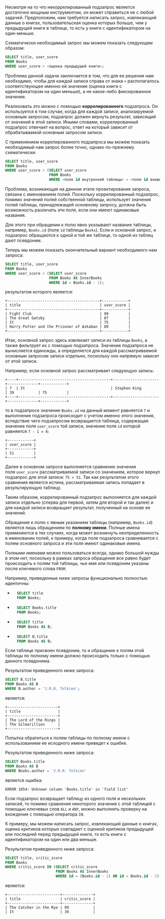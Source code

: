 Несмотря на то что некоррелированный подзапрос является достаточно мощным инструментом, он может справиться не с любой задачей. Предположим, нам требуется написать запрос, извлекающий данные о книгах, пользовательская оценка которых больше, чем у предыдущей книги в таблице, то есть у книги с идентификатором на один меньше.

Схематически необходимый запрос мы можем показать следующим образом:

```sql
SELECT title, user_score
FROM Books
WHERE user_score > <оценка предыдущей книги>;
```

Проблема данной задачи заключается в том, что для ее решения нам необходимо, чтобы для каждой записи справа от знака `>` располагалось соответствующее именно ей значение (оценка книги с идентификатором на один меньше), а не какое-либо фиксированное значение.

Реализовать это можно с помощью **коррелированного** подзапроса. Он используется в том случае, когда для каждой записи, анализируемой основным запросом, подзапрос должен вернуть результат, зависящий от значений в этой записи. Иными словами, коррелированный подзапрос отвечает на вопрос, ответ на который зависит от обрабатываемой основным запросом записи.

С применением коррелированного подзапроса мы можем показать необходимый нам запрос более точно, однако по-прежнему схематически:

```sql
SELECT title, user_score
FROM Books
WHERE user_score > (SELECT user_score
                    FROM Books
                    WHERE <поле id внутренней таблицы> = <поле id внешней таблицы> - 1);
```

Проблема, возникающая на данном этапе проектирования запроса, связана с именованием полей. Поскольку коррелированный подзапрос, помимо значений полей собственной таблицы, использует значения полей таблицы, принадлежащей основному запросу, должна быть возможность различать эти поля, если они имеют одинаковые названия.

Для этого при обращении к полю явно указывают название таблицы, например, `Books.id` (поле `id` таблицы `Books`). Если и основной запрос, и подзапрос обращаются к одной и той же таблице, то одной из таблиц дают псевдоним.

Теперь мы можем показать окончательный вариант необходимого нам запроса:

```sql
SELECT title, user_score
FROM Books
WHERE user_score > (SELECT user_score
                    FROM Books AS InnerBooks
                    WHERE id = Books.id - 1);
```

результатом которого является:

```no-highlight
+------------------------------------------+------------+
| title                                    | user_score |
+------------------------------------------+------------+
| Fight Club                               | 99         |
| The Great Gatsby                         | 87         |
| It                                       | 75         |
| Harry Potter and the Prisoner of Azkaban | 89         |
+------------------------------------------+------------+
```

Итак, основной запрос здесь извлекает записи из таблицы `Books`, а также фильтрует их с помощью подзапроса. Значение подзапроса не вычисляется единожды, а определяется для каждой рассматриваемой основным запросом записи отдельно, поскольку оно напрямую зависит от этой записи.

Например, если основной запрос рассматривает следующую запись:

```no-highlight
+----+------------------------------------------+---------------------+--------------+------------+
| 7  | It                                       | Stephen King        | 39           | 75         |
+----+------------------------------------------+---------------------+--------------+------------+
```

то в подзапросе значение `Books.id` на данный момент равняется `7` и выполнение подзапроса происходит с учетом именно этого значения, вследствие чего подзапросом возвращается таблица, содержащая значение поля `user_score` той записи, значение поля `id` которой равняется `7 - 1 = 6`:

```no-highlight
+------------+
| user_score |
+------------+
| 51         |
+------------+
```

Далее в основном запросе выполняется сравнение значения поля `user_score` рассматриваемой записи со значением, которое вернул подзапрос для этой записи: `75 > 51`. Так как результатом этого сравнения является истина, рассматриваемая запись попадает в результирующую таблицу.

Таким образом, коррелированный подзапрос выполняется для каждой записи отдельно (сперва для первой, затем для второй и так далее) и для каждой записи возвращает результат, полученный на основе ее значений.

Обращение к полю с явным указанием таблицы (например, `Books.id`) является лишь обращением по **полному имени**. Полные имена применяются в тех случаях, когда может возникнуть неопределенность в именовании полей, к примеру, когда поле подзапроса сравнивается с полем основного запроса и эти поля имеют одинаковые имена.

Полными именами можно пользоваться всегда, однако большой нужды в этом нет, поскольку в рамках запроса обращение все равно будет происходить к полям той таблицы, чье имя или псевдоним указаны после ключевого слова `FROM`.

Например, приведенные ниже запросы функционально полностью идентичны:

- ```sql
    SELECT title
    FROM Books;
    ```
    
- ```sql
    SELECT Books.title
    FROM Books;
    ```
    
- ```sql
    SELECT title
    FROM Books AS B;
    ```
    
- ```sql
    SELECT B.title
    FROM Books AS B;
    ```

Если таблице присвоен псевдоним, то и обращение к полям этой таблицы по полному имени должно происходить только с помощью данного псевдонима.

Результатом приведенного ниже запроса:

```sql
SELECT B.title
FROM Books AS B
WHERE B.author = 'J.R.R. Tolkien';
```

является:

```no-highlight
+-----------------------+
| title                 |
+-----------------------+
| The Lord of the Rings |
| The Silmarillion      |
+-----------------------+
```

Попытка обратиться к полям таблицы по полному имени с использованием ее исходного имени приведет к ошибке.

Результатом приведенного ниже запроса:

```sql
SELECT Books.title
FROM Books AS B
WHERE Books.author = 'J.R.R. Tolkien'
```

является ошибка:

```no-highlight
ERROR 1054: Unknown column 'Books.title' in 'field list'
```

Если подзапрос возвращает таблицу из одного поля и нескольких записей, то помимо сравнения некоторого значения с этой таблицей с помощью ключевых слов `ALL` и `ANY`, можно выполнить проверку на вхождение с помощью оператора `IN`.

К примеру, мы можем написать запрос, извлекающий данные о книгах, оценка критиков которых совпадает с оценкой критиков предыдущей или последней перед предыдущей книги, то есть книги с идентификатором на один или два меньше.

Результатом приведенного ниже запроса:

```sql
SELECT title, critic_score
FROM Books
WHERE critic_score IN (SELECT critic_score
                       FROM Books AS InnerBooks
                       WHERE id = (Books.id - 1) OR id = Books.id - 2);
```

является:

```no-highlight
+------------------------+--------------+
| title                  | critic_score |
+------------------------+--------------+
| The Catcher in the Rye | 99           |
| It                     | 39           |
```